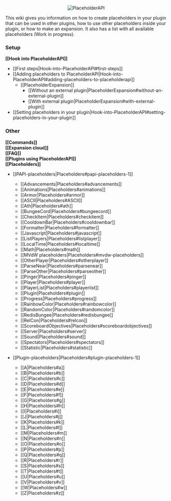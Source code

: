 <p align="center">
  <img src="https://i.imgur.com/puadJ8Z.png" alt="PlaceholderAPI">
</p>  
This wiki gives you information on how to create placeholders in your plugin that can be used in other plugins, how to use other placeholders inside your plugin, or how to make an expansion.  
It also has a list with all available placeholders (Work in progress).

### Setup
**[[Hook into PlaceholderAPI]]**
- [[First steps|Hook-into-PlaceholderAPI#first-steps]]
- [[Adding placeholders to PlaceholderAPI|Hook-into-PlaceholderAPI#adding-placeholders-to-placeholderapi]]
  - [[PlaceholderExpansion]]
    - [[Without an external plugin|PlaceholderExpansion#without-an-external-plugin]]
    - [[With external plugin|PlaceholderExpansion#with-external-plugin]]
- [[Setting placeholders in your plugin|Hook-into-PlaceholderAPI#setting-placeholders-in-your-plugin]]

### Other
**[[Commands]]**  
**[[Expansion cloud]]**  
**[[FAQ]]**  
**[[Plugins using PlaceholderAPI]]**  
**[[Placeholders]]**  
- [[PAPI-placeholders|Placeholders#papi-placeholders-1]]
  - [[Advancements|Placeholders#advancements]]
  - [[Animations|Placeholders#animations]]
  - [[Armor|Placeholders#armor]]
  - [[ASCII|Placeholders#ASCII]]
  - [[Ath|Placeholders#ath]]
  - [[BungeeCord|Placeholders#bungeecord]]
  - [[CheckItem|Placeholders#checkitem]]
  - [[CooldownBar|Placeholders#cooldownbar]]
  - [[Formatter|Placeholders#formatter]]
  - [[Javascript|Placeholders#javascript]]
  - [[ListPlayers|Placeholders#listplayer]]
  - [[LocalTime|Placeholders#localtime]]
  - [[Math|Placeholders#math]]
  - [[MVdW placeholders|Placeholders#mvdw-placeholders]]
  - [[OtherPlayer|Placeholders#otherplayer]]
  - [[ParseNear|Placeholders#parsenear]]
  - [[ParseOther|Placeholders#parseother]]
  - [[Pinger|Placeholders#pinger]]
  - [[Player|Placeholders#player]]
  - [[PlayerList|Placeholders#playerlist]]
  - [[Plugin|Placeholders#plugin]]
  - [[Progress|Placeholders#progress]]
  - [[RainbowColor|Placeholders#rainbowcolor]]
  - [[RandomColor|Placeholders#randomcolor]]
  - [[RedisBungee|Placeholders#redisbungee]]
  - [[RelCon|Placeholders#relcon]]
  - [[ScoreboardObjectives|Placeholders#scoreboardobjectives]]
  - [[Server|Placeholders#server]]
  - [[Sound|Placeholders#sound]]
  - [[Spectators|Placeholders#spectators]]
  - [[Statistic|Placeholders#statistic]]
  
- [[Plugin-placeholders|Placeholders#plugin-placeholders-1]]
  - [[A|Placeholders#a]]
  - [[B|Placeholders#b]]
  - [[C|Placeholders#c]]
  - [[D|Placeholders#d]]
  - [[E|Placeholders#e]]
  - [[F|Placeholders#f]]
  - [[G|Placeholders#g]]
  - [[H|Placeholders#h]]
  - [[I|Placeholders#i]]
  - [[J|Placeholders#j]]
  - [[K|Placeholders#k]]
  - [[L|Placeholders#l]]
  - [[M|Placeholders#m]]
  - [[N|Placeholders#n]]
  - [[O|Placeholders#o]]
  - [[P|Placeholders#p]]
  - [[Q|Placeholders#q]]
  - [[R|Placeholders#r]]
  - [[S|Placeholders#s]]
  - [[T|Placeholders#t]]
  - [[U|Placeholders#u]]
  - [[V|Placeholders#v]]
  - [[W|Placeholders#w]]
  - [[Z|Placeholders#z]]
